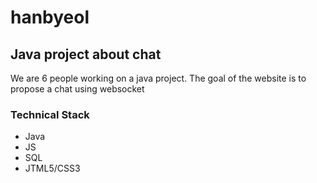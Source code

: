 # hanbyeol

## Java project about chat

We are 6 people working on a java project. The goal of the website is to propose a chat using websocket

### Technical Stack
 * Java
 * JS
 * SQL
 * JTML5/CSS3